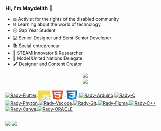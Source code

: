 ### Hi, I'm Maydelith 👋

<!--
**maydelithzunigacabrera/maydelithzunigacabrera** is a ✨ _special_ ✨ repository because its `README.md` (this file) appears on your GitHub profile. -->

- ⚖️ Activist for the rights of the disabled community
- 🌐 Learning about the world of technology
- 🕣 Gap Year Student
- 💻 Senior Designer and Semi-Senior Developer 
- 📚 Social entrepreneur
- 🔬 STEAM Innovator & Researcher
- 💬 Model United Nations Delegate
- 🖋️ Designer and Content Creator


<div align="center">
  <a href="https://github.com/maydelithzunigacabrera">
  <img height="130em" src="https://github-readme-stats.vercel.app/api?username=maydelithzunigacabrera&show_icons=true&theme=vue-dark&include_all_commits=true&count_private=true"/>
</div>

<div align="center">
  <a href="https://github.com/maydelithzunigacabrera">
  <img height="130em" src="https://github-readme-stats.vercel.app/api/top-langs/?username=maydelithzunigacabrera&layout=compact&langs_count=7&theme=vue-dark"/>
</div>
    
<div style="display: inline_block"><br>
  <img align="center" alt="Rady-Flutter" height="30" width="40" src="https://cdn.jsdelivr.net/gh/devicons/devicon@latest/icons/flutter/flutter-original.svg">
  <img align="center" alt="Rady-Js" height="30" width="40" src="https://raw.githubusercontent.com/devicons/devicon/master/icons/javascript/javascript-plain.svg">
  <img align="center" alt="Rady-HTML" height="30" width="40" src="https://raw.githubusercontent.com/devicons/devicon/master/icons/html5/html5-original.svg">
  <img align="center" alt="Rady-CSS" height="30" width="40" src="https://raw.githubusercontent.com/devicons/devicon/master/icons/css3/css3-original.svg">
  <img align="center" alt="Rady-Arduino" height="30" width="40" src="https://cdn.jsdelivr.net/gh/devicons/devicon/icons/arduino/arduino-original.svg">
  <img align="center" alt="Rady-C" height="30" width="40" src="https://raw.githubusercontent.com/jmnote/z-icons/master/svg/c.svg">
  <img align="center" alt="Rady-Phyton" height="30" width="40" src="https://cdn.jsdelivr.net/gh/devicons/devicon/icons/python/python-original.svg">
  <img align="center" alt="Rady-Vscode" height="30" width="40" src="https://cdn.jsdelivr.net/gh/devicons/devicon/icons/vscode/vscode-original.svg">
  <img align="center" alt="Rady-Git" height="30" width="40" src="https://cdn.jsdelivr.net/gh/devicons/devicon/icons/git/git-original.svg">
  <img align="center" alt="Rady-Figma" height="30" width="40" src="https://cdn.jsdelivr.net/gh/devicons/devicon/icons/figma/figma-original.svg">
  <img align="center" alt="Rady-C++" height="30" width="40" src="https://cdn.jsdelivr.net/gh/devicons/devicon@latest/icons/cplusplus/cplusplus-original.svg">
  <img align="center" alt="Rady-Canva" height="30" width="40" src="https://cdn.jsdelivr.net/gh/devicons/devicon@latest/icons/canva/canva-original.svg">
  <img align="center" alt="Rady-ORACLE" height="30" width="40" src="https://cdn.jsdelivr.net/gh/devicons/devicon@latest/icons/oracle/oracle-original.svg">
  

<!--   <img align="right" alt="Rady-pic" height="150" style="border-radius:50px;" src="https://share-cdn.picrew.me/shareImg/org/202111/338224_PcJYPyTK.png">
   -->
<!--   icons = https://devicon.dev/
  badges = https://github.com/alexandresanlim/Badges4-README.md-Profile
   -->
</div>

  ##

  <div>
  <a href="https://www.instagram.com/maydelithlaurazunigacabrera/" target="_blank"><img src="https://img.shields.io/badge/-Instagram-%23E4405F?style=for-the-badge&logo=instagram&logoColor=white" target="_blank"></a>
  <a href="https://www.linkedin.com/in/maydelith-cabrera/" target="_blank"><img src="https://img.shields.io/badge/LinkedIn-0077B5?style=for-the-badge&logo=linkedin&logoColor=white" target="_blank"></a>

  
</div>
